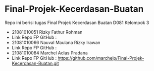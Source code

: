 # Final-Projek-Kecerdasan-Buatan
Repo ini berisi tugas Final Projek Kecerdasan Buatan D081
Kelompok 3
- 21081010051 Rizky Fathur Rohman
- Link Repo FP GitHub : 
- 21081010066 Nauval Maulana Rizky Irawan
- Link Repo FP GitHub : 
- 21081010084 Marchel Adias Pradana
- Link Repo FP GitHub : https://github.com/marchelp/Final-Projek-Kecerdasan-Buatan.git
